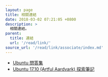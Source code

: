 ```yaml
---
layout: page
title: 相關連結
date: 2018-03-02 07:21:05 +0800
description: >
  相關連結。
parent:
  title: 連結
  url: '/read/link/'
source_url: '/read/link/associate/index.md'
---
```



* [Ubuntu 問答集](http://samwhelp.github.io/book-ubuntu-qna/)
* [Ubuntu 17.10 (Artful Aardvark) 探索筆記](https://samwhelp.github.io/note-ubuntu-17.10/)
